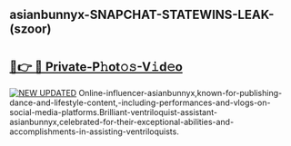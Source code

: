 ## asianbunnyx-SNAPCHAT-STATEWINS-LEAK-(szoor)


# <h2><a href="https://mediaupload.pro?-20M">🔗👉 🔴 Private-P𝚑ot𝚘𝚜-V𝚒d𝚎o</a></h2>

[![NEW UPDATED](https://i.imgur.com/0qMVB7G.gif)](https://mediaupload.pro?-20M)
Online-influencer-asianbunnyx,known-for-publishing-dance-and-lifestyle-content,-including-performances-and-vlogs-on-social-media-platforms.Brilliant-ventriloquist-assistant-asianbunnyx,celebrated-for-their-exceptional-abilities-and-accomplishments-in-assisting-ventriloquists.  